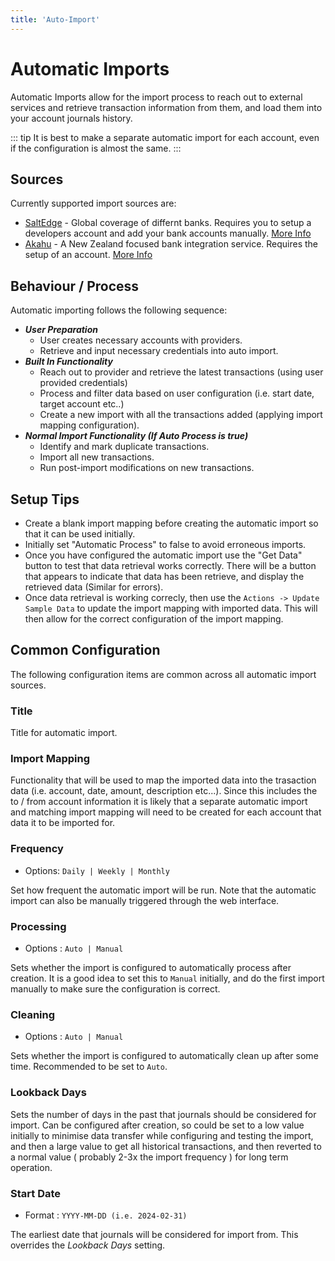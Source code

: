 ```yaml
---
title: 'Auto-Import'
---
```


# Automatic Imports

Automatic Imports allow for the import process to reach out to external services and retrieve transaction information from them, and load them into your account journals history.

::: tip
It is best to make a separate automatic import for each account, even if the configuration is almost the same.
:::

## Sources

Currently supported import sources are:

- [SaltEdge](https://www.saltedge.com/) - Global coverage of differnt banks. Requires you to setup a developers account and add your bank accounts manually. [More Info](/advanced/salt-edge)
- [Akahu](https://www.akahu.nz/) - A New Zealand focused bank integration service. Requires the setup of an account. [More Info](/advanced/akahu)

## Behaviour / Process

Automatic importing follows the following sequence:

- **_User Preparation_**
  - User creates necessary accounts with providers.
  - Retrieve and input necessary credentials into auto import.
- **_Built In Functionality_**
  - Reach out to provider and retrieve the latest transactions (using user provided credentials)
  - Process and filter data based on user configuration (i.e. start date, target account etc..)
  - Create a new import with all the transactions added (applying import mapping configuration).
- **_Normal Import Functionality (If Auto Process is true)_**
  - Identify and mark duplicate transactions.
  - Import all new transactions.
  - Run post-import modifications on new transactions.

## Setup Tips

- Create a blank import mapping before creating the automatic import so that it can be used initially.
- Initially set "Automatic Process" to false to avoid erroneous imports.
- Once you have configured the automatic import use the "Get Data" button to test that data retrieval works correctly. There will be a button that appears to indicate that data has been retrieve, and display the retrieved data (Similar for errors).
- Once data retrieval is working correcly, then use the `Actions -> Update Sample Data` to update the import mapping with imported data. This will then allow for the correct configuration of the import mapping.

## Common Configuration

The following configuration items are common across all automatic import sources.

### Title

Title for automatic import.

### Import Mapping

Functionality that will be used to map the imported data into the trasaction data (i.e. account, date, amount, description etc...). Since this includes the to / from account information it is likely that a separate automatic import and matching import mapping will need to be created for each account that data it to be imported for.

### Frequency

- Options: `Daily | Weekly | Monthly`

Set how frequent the automatic import will be run. Note that the automatic import can also be manually triggered through the web interface.

### Processing

- Options : `Auto | Manual`

Sets whether the import is configured to automatically process after creation. It is a good idea to set this to `Manual` initially, and do the first import manually to make sure the configuration is correct.

### Cleaning

- Options : `Auto | Manual`

Sets whether the import is configured to automatically clean up after some time. Recommended to be set to `Auto`.

### Lookback Days

Sets the number of days in the past that journals should be considered for import. Can be configured after creation, so could be set to a low value initially to minimise data transfer while configuring and testing the import, and then a large value to get all historical transactions, and then reverted to a normal value ( probably 2-3x the import frequency ) for long term operation.

### Start Date

- Format : `YYYY-MM-DD (i.e. 2024-02-31)`

The earliest date that journals will be considered for import from. This overrides the _Lookback Days_ setting.
